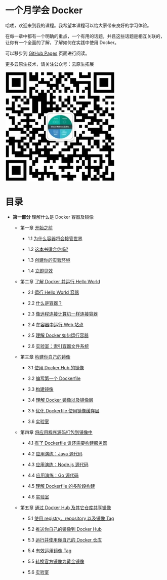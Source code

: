 # 一个月学会 Docker

哈喽，欢迎来到我的课程。我希望本课程可以给大家带来良好的学习体验。

在每一章中都有一个明确的重点，一个有用的话题，并且这些话题是相互关联的，让你有一个全面的了解，了解如何在实践中使用 Docker。

可以移步到 [GitHub Pages](https://yyong-brs.github.io/learn-docker/) 页面进行阅读。

更多云原生技术，请关注公众号：云原生拓展

![公众号](./gongzh.png)

# 目录

- **第一部分** 理解什么是 Docker 容器及镜像

  - 第一章 [开始之前](./chapter1.md)

    - 1.1 [为什么容器将会接管世界](./chapter1.md#11-为什么容器将会接管世界)

    - 1.2 [这本书适合你吗?](./chapter1.md#12-这本书适合你吗)

    - 1.3 [创建你的实验环境](./chapter1.md#13-创建你的实验环境)

    - 1.4 [立即见效](./chapter1.md#14-立即见效)
  
  - 第二章 [了解 Docker 并运行 Hello World](./chapter2.md)

    - 2.1 [运行 Hello World 容器](./chapter2.md#21-运行-hello-world-容器)

    - 2.2 [什么是容器？](./chapter2.md#22-什么是容器)

    - 2.3 [像远程连接计算机一样连接容器](./chapter2.md#23-像远程连接计算机一样连接容器)

    - 2.4 [在容器中运行 Web 站点](./chapter2.md#24-在容器中运行-web-站点)

    - 2.5 [理解 Docker 如何运行容器](./chapter2.md#25-理解-docker-如何运行容器)

    - 2.6 [实验室：索引容器文件系统](./chapter2.md#26-实验室索引容器文件系统)

  - 第三章 [构建你自己的镜像](./chapter3.md)

    - 3.1 [使用 Docker Hub 的镜像](./chapter3.md#31-使用-docker-hub-的镜像)

    - 3.2 [编写第一个 Dockerfile](./chapter3.md#32-编写第一个-dockerfile)

    - 3.3 [构建镜像](./chapter3.md#33-构建镜像)

    - 3.4 [理解 Docker 镜像以及镜像层](./chapter3.md#34-理解-docker-镜像以及镜像层)

    - 3.5 [优化 Dockerfile 使用镜像缓存层](./chapter3.md#35-优化-dockerfile-使用镜像缓存层)

    - 3.6 [实验室](./chapter3.md#36-实验室)

  - 第四章 [将应用程序源码打包到镜像中](./chapter4.md)

    - 4.1 [有了 Dockerfile 谁还需要构建服务器](./chapter4.md#41-有了-dockerfile-谁还需要构建服务器)

    - 4.2 [应用演练：Java 源代码](./chapter4.md#42-应用演练java-源代码)

    - 4.3 [应用演练：Node.js 源代码](./chapter4.md#43-应用演练node.js-源代码)

    - 4.4 [应用演练：Go 源代码](./chapter4.md#44-应用演练go-源代码)

    - 4.5 [理解 Dockerfile 的多阶段构建](./chapter4.md#45-理解-dockerfile-的多阶段构建)

    - 4.6 [实验室](./chapter4.md#46-实验室)    

  - 第五章 [通过 Docker Hub 及其它仓库共享镜像](./chapter5.md)

    - 5.1 [使用 registry、repository 以及镜像 Tag](./chapter5.md#51-使用-registry、repository-以及镜像-tag)

    - 5.2 [推送你自己的镜像到 Docker Hub](./chapter5.md#52-推送你自己的镜像到-docker-hub)

    - 5.3 [运行并使用你自己的 Docker 仓库](./chapter5.md#53-运行并使用你自己的-docker-仓库)

    - 5.4 [有效运用镜像 Tag](./chapter5.md#54-有效运用镜像-tag)

    - 5.5 [转换官方镜像为黄金镜像](./chapter5.md#55-转换官方镜像为黄金镜像)

    - 5.6 [实验室](./chapter5.md#56-实验室)    